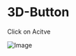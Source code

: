 # 3D-Button
Click on Acitve

![Image](https://github.com/user-attachments/assets/59693c32-f9b6-4424-8078-86c629cf5348)
